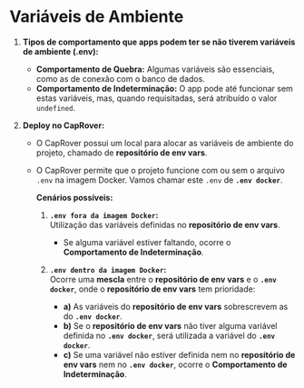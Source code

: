 # Variáveis de Ambiente

1. **Tipos de comportamento que apps podem ter se não tiverem variáveis de ambiente (.env):**  
   - **Comportamento de Quebra:** Algumas variáveis são essenciais, como as de conexão com o banco de dados.  
   - **Comportamento de Indeterminação:** O app pode até funcionar sem estas variáveis, mas, quando requisitadas, será atribuído o valor `undefined`.

2. **Deploy no CapRover:**  
   - O CapRover possui um local para alocar as variáveis de ambiente do projeto, chamado de **repositório de env vars**.  
   - O CapRover permite que o projeto funcione com ou sem o arquivo `.env` na imagem Docker. Vamos chamar este `.env` de **`.env docker`**.  

      **Cenários possíveis:**
      1. **`.env fora da imagem Docker`:**  
         Utilização das variáveis definidas no **repositório de env vars**.  
         - Se alguma variável estiver faltando, ocorre o **Comportamento de Indeterminação**.

      2. **`.env dentro da imagem Docker`:**  
         Ocorre uma **mescla** entre o **repositório de env vars** e o **`.env docker`**, onde o **repositório de env vars** tem prioridade:  
         - **a)** As variáveis do **repositório de env vars** sobrescrevem as do **`.env docker`**.  
         - **b)** Se o **repositório de env vars** não tiver alguma variável definida no **`.env docker`**, será utilizada a variável do **`.env docker`**.  
         - **c)** Se uma variável não estiver definida nem no **repositório de env vars** nem no **`.env docker`**, ocorre o **Comportamento de Indeterminação**.
